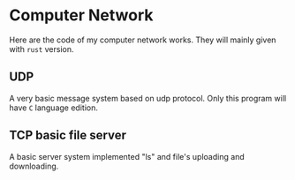 # Computer Network

Here are the code of my computer network works. They will mainly given with `rust` version.

## UDP
A very basic message system based on udp protocol. Only this program will have `C` language edition.

## TCP basic file server
A basic server system implemented "ls" and file's uploading and downloading.

